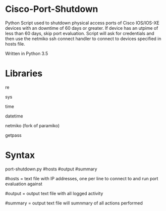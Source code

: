 # Cisco-Port-Shutdown
Python Script used to shutdown physical access ports of Cisco IOS/IOS-XE devices with an downtime of 60 days or greater. If device has an utpime of less than 60 days, skip port evaluation. Script will ask for credentials and then use the netmiko ssh connect handler to connect to devices specified in hosts file.


Written in Python 3.5

# Libraries

re

sys

time

datetime

netmiko (fork of paramiko)

getpass

# Syntax

port-shutdown.py #hosts #output #summary

#hosts = text file with IP addresses, one per line to connect to and run port evaluation against

#output = output text file with all logged activity

#summary = output text file will sumnmary of all actions performed


